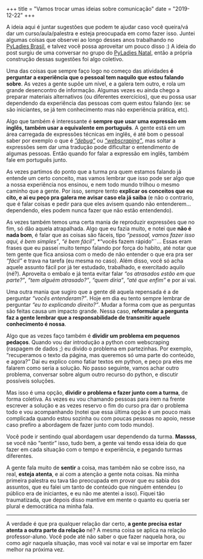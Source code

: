 +++
title = "Vamos trocar umas ideias sobre comunicação"
date = "2019-12-22"
+++

A ideia aqui é juntar sugestões que podem te ajudar caso você queira/vá dar um curso/aula/palestra e esteja preocupada em como fazer isso. Juntei algumas coisas que observei ao longo desses anos trabalhando no [PyLadies Brasil](http://brasil.pyladies.com/about/), e talvez você possa aproveitar um pouco disso :) A ideia do post surgiu de uma conversar no grupo do [PyLadies Natal](https://www.instagram.com/pyladiesnatal/?hl=pt-br), então a própria construção dessas sugestões foi algo coletivo.

<!--more-->


Uma das coisas que sempre faço logo no começo das atividades **é perguntar a experiência que o pessoal tem naquilo que estou falando sobre**. As vezes a gente supõe um nível, e a galera tem outro, e rola um grande desencontro de informação. Algumas vezes eu ainda chego a preparar materiais alternativos (ou diferentes exercícios), que eu possa usar dependendo da experiência das pessoas com quem estou falando (ex: se são iniciantes, se já tem conhecimento mas não experiência prática, etc).

Algo que também é interessante é **sempre que usar uma expressão em inglês, também usar a equivalente em português**. A gente está em um área carregada de expressões técnicas em inglês, é até bom o pessoal saber por exemplo o que é [*“debug”*]() ou [*“webscraping”*](), mas soltar a expressões sem dar uma tradução pode dificultar o entendimento de algumas pessoas. Então quando for falar a expressão em inglês, também fale em português junto.

As vezes partimos do ponto que a turma pra quem estamos falando já entende um certo conceito, mas vamos lembrar que isso pode ser algo que a nossa experiência nos ensinou, e nem todo mundo trilhou o mesmo caminho que a gente. Por isso, sempre tento **explicar os conceitos que eu cito, e ai eu peço pra galera me avisar caso ela já saiba** (e não o contrario, que é falar coisas e pedir para que eles avisem quando não entenderem… dependendo, eles podem nunca fazer que não estão entendendo).

As vezes também temos uma certa mania de reproduzir expressões que no fim, só dão aquela atrapalhada. Algo que eu fazia muito, e notei que **não é nada bom**, é falar que as coisas são fáceis, tipo *“pessoal, vamos fazer isso aqui, é bem simples”*, *“é bem fácil”*, *“vocês fazem rápido”¨… Essas eram frases que eu passei muito tempo falando por força do habito, até notar que tem gente que fica ansiosa com o medo de não entender o que era pra ser *“fácil”* e trava na tarefa (eu mesma no caso). Além disso, você só acha aquele assunto fácil por já ter estudado, trabalhado, e exercitado aquilo (né?). Aproveita o embalo e já tenta evitar falar *“os atrasados estão em que parte?”*, *“tem alguém atrasado?”*, *“quem diria”*, *“até que enfim”* e por ai vai.

Uma outra mania que sugiro que a gente dê aquela repensada é a de perguntar *“vocês entenderam?”*. Hoje em dia eu tento sempre lembrar de perguntar *“eu to explicando direito?”*. Mudar a forma com que as perguntas são feitas causa um impacto grande. Nessa caso, **reformular a pergunta faz a gente lembrar que a responsabilidade de transmitir aquele conhecimento é nossa**.

Algo que as vezes faço também é **dividir um problema em pequenos pedaços**. Quando vou dar introdução a python com webscraping (raspagem de dados ;) eu divido o problema em partezinhas. Por exemplo, “recuperamos o texto da página, mas queremos só uma parte do conteúdo, e agora?” Dai eu explico como fatiar textos em python, e peço pra eles me falarem como seria a solução. No passo seguinte, vamos achar outro problema, conversar sobre algum outro recurso do python, e discutir possíveis soluções.

Mas isso é uma opção, **dividir o problema e fazer junto com a turma**, de forma coletiva. As vezes eu vou chamando pessoas para irem na frente escrever a solução e as vezes reservo o fim do curso pra dar o problema todo e vou acompanhando (notei que essa última opção é um pouco mais complicada quando estou sozinha ou com poucas pessoas no apoio, nesse caso prefiro a abordagem de fazer junto com todo mundo).

Você pode ir sentindo qual abordagem usar dependendo da turma. **Massss**, se você não “sentir” isso, tudo bem, a gente vai tendo essa ideia do que fazer em cada situação com o tempo e experiência, e pegando turmas diferentes.

A gente fala muito de **sentir** a coisa, mas também não se cobre isso, na real, **esteja atenta**, e ai com a atenção a gente nota coisas. Na minha primeira palestra eu tava tão preocupada em provar que eu sabia dos assuntos, que eu falei um tanto de conteúdo que ninguém entendeu (o público era de iniciantes, e eu não me atentei a isso). Fiquei tão traumatizada, que depois disso mantive em mente o quanto eu queria ser plural e democrática na minha fala.

---

A verdade é que pra qualquer relação dar certo, **a gente precisa estar atenta a outra parte da relação** né? A mesma coisa se aplica na relação professor-aluno. Você pode até não saber o que fazer naquela hora, ou como agir naquela situação, mas você vai notar e vai se importar em fazer melhor na próxima vez.